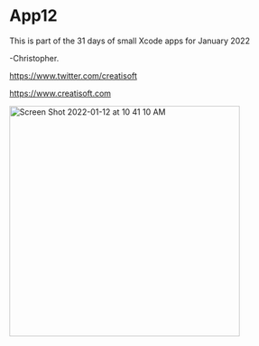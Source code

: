 # App12
This is part of the 31 days of small Xcode apps for January 2022

-Christopher.

https://www.twitter.com/creatisoft

https://www.creatisoft.com


<img width="408" alt="Screen Shot 2022-01-12 at 10 41 10 AM" src="https://user-images.githubusercontent.com/11401446/149202124-374b8b96-eef3-4edf-840c-cdc66ea7781b.png">
